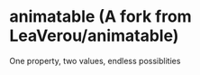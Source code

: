 animatable (A fork from LeaVerou/animatable)
==========

One property, two values, endless possiblities
